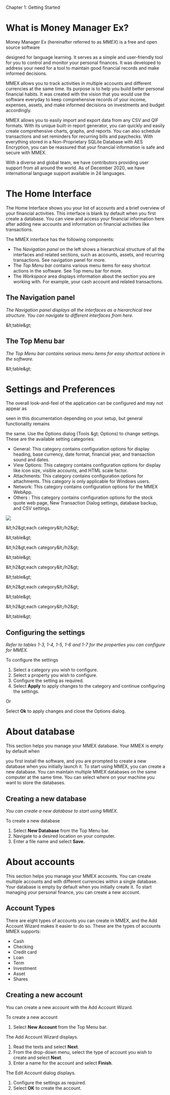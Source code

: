 Chapter 1: Getting Started

# What is Money Manager Ex?

Money Manager Ex (hereinafter referred to as _MMEX_) is a free and open source software

designed for language learning. It serves as a simple and user-friendly tool for you to control and monitor your personal finances. It was developed to address your need for a tool to maintain good financial records and make informed decisions.

MMEX allows you to track activities in multiple accounts and different currencies at the same time. Its purpose is to help you build better personal financial habits. It was created with the vision that you would use the software everyday to keep comprehensive records of your income, expenses, assets, and make informed decisions on investments and budget accordingly.

MMEX allows you to easily import and export data from any CSV and QIF formats. With its unique built-in report generator, you can quickly and easily create comprehensive charts, graphs, and reports. You can also schedule transactions and set reminders for recurring bills and paychecks. With everything stored in a Non-Proprietary SQLite Database with AES Encryption, you can be reassured that your financial information is safe and secure with MMEX.

With a diverse and global team, we have contributors providing user support from all around the world. As of December 2020, we have international language support available in 24 languages.

# The Home Interface

The Home Interface shows you your list of accounts and a brief overview of your financial activities. This interface is blank by default when you first create a database. You can view and access your financial information here after adding new accounts and information on financial activities like transactions.

The MMEX interface has the following components:

- The _Navigation panel_ on the left shows a hierarchical structure of all the interfaces and related sections, such as accounts, assets, and recurring transactions. See navigation panel for more.
- The _Top Menu bar_ contains various menu items for easy shortcut actions in the software. See Top menu bar for more.
- The _Workspace_ area displays information about the section you are working with. For example, your cash account and related transactions.

## The Navigation panel

_The Navigation panel displays all the interfaces as a hierarchical tree structure. You can navigate to different interfaces from here._

\&lt;table\&gt;

## The Top Menu bar

_The Top Menu bar contains various menu items for easy shortcut actions in the software._

\&lt;table\&gt;

# Settings and Preferences

The overall look-and-feel of the application can be configured and may not appear as

seen in this documentation depending on your setup, but general functionality remains

the same. Use the Options dialog (Tools \&gt; Options) to change settings. These are the available setting categories:

- General: This category contains configuration options for display heading, base currency, date format, financial year, and transaction sound and dates.
- View Options: This category contains configuration options for display like icon size, visible accounts, and HTML scale factor.
- Attachments: This category contains configuration options for attachments. This category is only applicable for Windows users.
- Network: This category contains configuration options for the MMEX WebApp.
- Others : This category contains configuration options for the stock quote web page, New Transaction Dialog settings, database backup, and CSV settings.

![](RackMultipart20201122-4-170d848_html_d7d96b5ac06910ee.png)

\&lt;h2\&gt;each category\&lt;/h2\&gt;

\&lt;table\&gt;

\&lt;h2\&gt;each category\&lt;/h2\&gt;

\&lt;table\&gt;

\&lt;h2\&gt;each category\&lt;/h2\&gt;

\&lt;table\&gt;

\&lt;h2\&gt;each category\&lt;/h2\&gt;

\&lt;table\&gt;

\&lt;h2\&gt;each category\&lt;/h2\&gt;

\&lt;table\&gt;

## Configuring the settings

_Refer to tables 1-3, 1-4, 1-5, 1-6 and 1-7 for the properties you can configure for MMEX._

To configure the settings

1. Select a category you wish to configure.
2. Select a property you wish to configure.
3. Configure the setting as required.
4. Select **Apply** to apply changes to the category and continue configuring the settings.

Or

Select **Ok** to apply changes and close the Options dialog.

# About database

This section helps you manage your MMEX database. Your MMEX is empty by default when

you first install the software, and you are prompted to create a new database when you initially launch it. To start using MMEX, you can create a new database. You can maintain multiple MMEX databases on the same computer at the same time. You can select where on your machine you want to store the databases.

## Creating a new database

_You can create a new database to start using MMEX._

To create a new database

1. Select **New Database** from the Top Menu bar.
2. Navigate to a desired location on your computer.
3. Enter a file name and select **Save.**

# About accounts

This section helps you manage your MMEX accounts. You can create multiple accounts and with different currencies within a single database. Your database is empty by default when you initially create it. To start managing your personal finance, you can create a new account.

## Account Types

There are eight types of accounts you can create in MMEX, and the Add Account Wizard makes it easier to do so. These are the types of accounts MMEX supports:

- Cash
- Checking
- Credit card
- Loan
- Term
- Investment
- Asset
- Shares

## Creating a new account

You can create a new account with the Add Account Wizard.

To create a new account

1. Select **New Account** from the Top Menu bar.

The Add Account Wizard displays.

1. Read the texts and select **Next**.
2. From the drop-down menu, select the type of account you wish to create and select **Next**.
3. Enter a name for the account and select **Finish**.

The Edit Account dialog displays.

1. Configure the settings as required.
2. Select **OK** to create the account.
